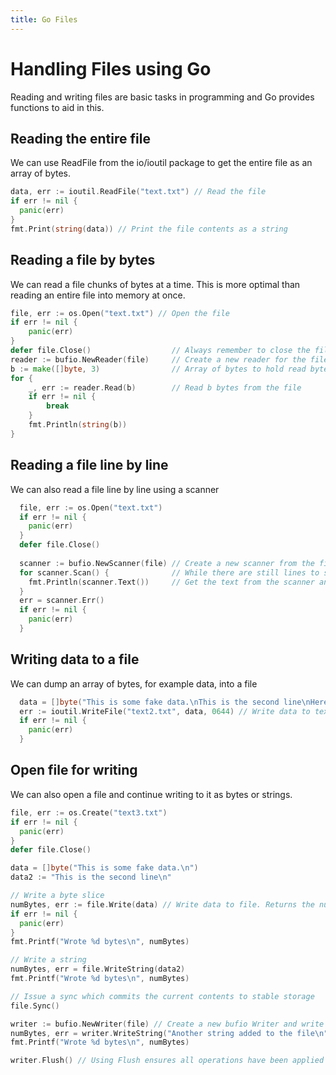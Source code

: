 ```yaml
---
title: Go Files
---
```


# Handling Files using Go

Reading and writing files are basic tasks in programming and Go provides functions to aid in this.

## Reading the entire file

We can use ReadFile from the io/ioutil package to get the entire file as an array of bytes.

```go
data, err := ioutil.ReadFile("text.txt") // Read the file
if err != nil {
  panic(err)
}
fmt.Print(string(data)) // Print the file contents as a string
```
## Reading a file by bytes

We can read a file chunks of bytes at a time. This is more optimal than reading an entire file into memory at once.

```go
file, err := os.Open("text.txt") // Open the file
if err != nil {
	panic(err)
}
defer file.Close() 					// Always remember to close the file
reader := bufio.NewReader(file)		// Create a new reader for the file
b := make([]byte, 3) 				// Array of bytes to hold read bytes
for {
	_, err := reader.Read(b)		// Read b bytes from the file
	if err != nil {
		break
	}
	fmt.Println(string(b))
}
```

## Reading a file line by line

We can also read a file line by line using a scanner

```go
  file, err := os.Open("text.txt")
  if err != nil {
    panic(err)
  }
  defer file.Close()
  
  scanner := bufio.NewScanner(file) // Create a new scanner from the file
  for scanner.Scan() {              // While there are still lines to scan
    fmt.Println(scanner.Text())     // Get the text from the scanner and print it 
  }
  err = scanner.Err()
  if err != nil {
    panic(err)
  }
```

## Writing data to a file

We can dump an array of bytes, for example data, into a file

```go 
  data = []byte("This is some fake data.\nThis is the second line\nHere is a third line\nAnd number four.\n") // Example data
  err := ioutil.WriteFile("text2.txt", data, 0644) // Write data to text2.txt and set permissions on the file to 0644
  if err != nil {
    panic(err)
  }
```

## Open file for writing

We can also open a file and continue writing to it as bytes or strings.

```go
file, err := os.Create("text3.txt")
if err != nil {
  panic(err)
}
defer file.Close()

data = []byte("This is some fake data.\n")
data2 := "This is the second line\n"

// Write a byte slice
numBytes, err := file.Write(data) // Write data to file. Returns the number of bytes written as an int
if err != nil {
  panic(err)
}
fmt.Printf("Wrote %d bytes\n", numBytes)

// Write a string
numBytes, err = file.WriteString(data2)
fmt.Printf("Wrote %d bytes\n", numBytes)

// Issue a sync which commits the current contents to stable storage
file.Sync()

writer := bufio.NewWriter(file) // Create a new bufio Writer and write a string to it
numBytes, err = writer.WriteString("Another string added to the file\n")
fmt.Printf("Wrote %d bytes\n", numBytes)

writer.Flush() // Using Flush ensures all operations have been applied to the writer
```

